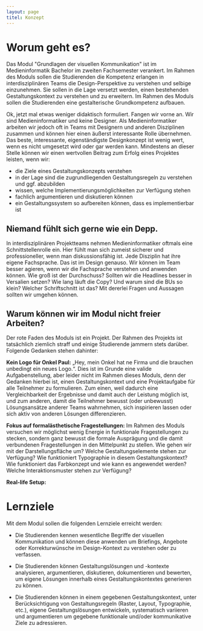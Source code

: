 ```yaml
---
layout: page
titel: Konzept
---
```


# Worum geht es?

Das Modul "Grundlagen der visuellen Kommunikation" ist im Medieninformatik Bachelor im zweiten Fachsemester verankert. Im Rahmen des Moduls sollen die Studierenden die Kompetenz erlangen in interdisziplinären Teams die Design-Perspektive zu verstehen und selbige einzunehmen. Sie sollen in die Lage versetzt werden, einen bestehenden Gestaltungskontext zu verstehen und zu erweitern. Im Rahmen des Moduls sollen die Studierenden eine gestalterische Grundkompetenz aufbauen.

Ok, jetzt mal etwas weniger didaktisch formuliert. Fangen wir vorne an. Wir sind Medieninformatiker und keine Designer. Als Medieninformatiker arbeiten wir jedoch oft in Teams mit Designern und anderen Disziplinen zusammen und können hier einen äußerst interessante Rolle übernehmen. Das beste, interessante, eigenständigste Designkonzept ist wenig wert, wenn es nicht umgesetzt wird oder gar werden kann. Mindestens an dieser Stelle können wir einen wertvollen Beitrag zum Erfolg eines Projektes leisten, wenn wir:
- die Ziele eines Gestaltungskonzepts verstehen
- in der Lage sind die zugrundliegenden Gestaltungsregeln zu verstehen und ggf. abzubilden
- wissen, welche Implementierungsmöglichkeiten zur Verfügung stehen
- fachlich argumentieren und diskutieren können
- ein Gestaltungssystem so aufbereiten können, dass es implementierbar ist

## Niemand fühlt sich gerne wie ein Depp.

In interdisziplinären Projektteams nehmen Medieninformatiker oftmals eine Schnittstellenrolle ein. Hier fühlt man sich zumeist sicherer und professioneller, wenn man diskussionsfähig ist. Jede Disziplin hat ihre eigene Fachsprache. Das ist im Design genauso. Wir können im Team besser agieren, wenn wir die Fachsprache verstehen und anwenden können. Wie groß ist der Durchschuss? Sollten wir die Headlines besser in Versalien setzen? Wie lang läuft die Copy? Und warum sind die BUs so klein? Welcher Schriftschnitt ist das? Mit dererlei Fragen und Aussagen sollten wir umgehen können.

## Warum können wir im Modul nicht freier Arbeiten?

Der rote Faden des Moduls ist ein Projekt. Der Rahmen des Projekts ist tatsächlich ziemlich straff und einige Studierende jammern stets darüber. Folgende Gedanken stehen dahinter:

**Kein Logo für Onkel Paul:** „Hey, mein Onkel hat ne Firma und die brauchen unbedingt ein neues Logo.“. Dies ist im Grunde eine valide Aufgabenstellung, aber leider nicht im Rahmen dieses Moduls, denn der Gedanken hierbei ist, einen Gestaltungskontext und eine Projektaufgabe für alle Teilnehmer zu formulieren. Zum einen, weil dadurch eine Vergleichbarkeit der Ergebnisse und damit auch der Leistung möglich ist, und zum anderen, damit die Teilnehmer bewusst (oder unbewusst) Lösungsansätze anderer Teams wahrnehmen, sich inspirieren lassen oder sich aktiv von anderen Lösungen differenzieren.

**Fokus auf formalästhetische Fragestellungen:** Im Rahmen des Moduls versuchen wir möglichst wenig Energie in funktionale Fragestellungen zu stecken, sondern ganz bewusst die formale Ausprägung und die damit verbundenen Fragestellungen in den Mittelpunkt zu stellen. Wie gehen wir mit der Darstellungsfläche um? Welche Gestaltungselemente stehen zur Verfügung? Wie funktioniert Typographie in diesem Gestaltungskontext? Wie funktioniert das Farbkonzept und wie kann es angewendet werden? Welche Interaktionsmuster stehen zur Verfügung? 

**Real-life Setup:**



# Lernziele

Mit dem Modul sollen die folgenden Lernziele erreicht werden:

- Die Studierenden kennen wesentliche Begriffe der visuellen Kommunikation und können diese anwenden um Briefings, Angebote oder Korrekturwünsche im Design-Kontext zu verstehen oder zu verfassen.

- Die Studierenden können Gestaltungslösungen und -kontexte analysieren, argumentieren, diskutieren, dokumentieren und bewerten, um eigene Lösungen innerhalb eines Gestaltungskontextes generieren zu können.

- Die Studierenden können in einem gegebenen Gestaltungskontext, unter Berücksichtigung von Gestaltungsregeln (Raster, Layout, Typographie, etc.), eigene Gestaltungslösungen entwickeln, systematisch variieren und argumentieren um gegebene funktionale und/oder kommunikative Ziele zu adressieren.